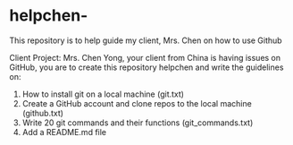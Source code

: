 # helpchen-
This repository is to help guide  my client, Mrs. Chen on how to use Github

Client Project: Mrs. Chen Yong, your client from China is having issues on GitHub, you are to create this repository helpchen and write the guidelines on:
1. How to install git on a local machine (git.txt)
2. Create a GitHub account and clone repos to the local machine (github.txt)
3. Write 20 git commands and their functions (git_commands.txt)
4. Add a README.md file
